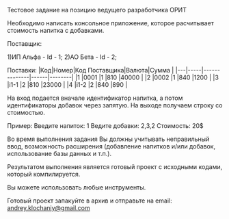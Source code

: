 Тестовое задание на позицию ведущего разработчика ОРИТ

Необходимо написать консольное приложение, которое расчитывает стоимость напитка с добавками.

Поставщик:

1)ИП Альфа - Id - 1;
2)АО Бета - Id - 2;

Поставки:
|Код|Номер|Код Поставщика|Валюта|Сумма   |
|---|-----|--------------|------|--------|
|1  |0001 |1             |810   |40000   |
|2  |0002 |1             |840   |1200    |
|3  |i1-1 |2             |810   |23000   |
|4  |i1-2 |2             |840   |890     |

На вход подается вначале идентификатор напитка, а потом идентификаторы добавок через запятую. 
На выходе получаем строку со стоимостью.

Пример:
Введите напиток: 1
Ведите добавки: 2,3,2
Стоимость: 20$

Во время выполнения задания Вы должны учитывать неправильный ввод,
возможность расширения (добавление напитков и/или добавок, использование базы данных и т.п.). 

Результатом выполнения является готовый проект c исходными кодами, который компилируется.

Вы можете использовать любые инструменты.

Готовый проект запакуйте в архив и отправьте на email: andrey.klochaniy@gmail.com
